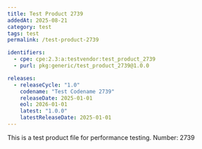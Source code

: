 ```yaml
---
title: Test Product 2739
addedAt: 2025-08-21
category: test
tags: test
permalink: /test-product-2739

identifiers:
  - cpe: cpe:2.3:a:testvendor:test_product_2739
  - purl: pkg:generic/test_product_2739@1.0.0

releases:
  - releaseCycle: "1.0"
    codename: "Test Codename 2739"
    releaseDate: 2025-01-01
    eol: 2026-01-01
    latest: "1.0.0"
    latestReleaseDate: 2025-01-01
---
```


This is a test product file for performance testing. Number: 2739
